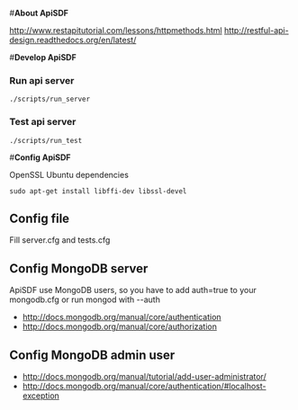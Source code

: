 #**About ApiSDF**

http://www.restapitutorial.com/lessons/httpmethods.html
http://restful-api-design.readthedocs.org/en/latest/


#**Develop ApiSDF**
### Run api server
```
./scripts/run_server
```

### Test api server
```
./scripts/run_test
```

#**Config ApiSDF**

OpenSSL Ubuntu dependencies
```
sudo apt-get install libffi-dev libssl-devel
```

## Config file
Fill server.cfg and tests.cfg

## Config MongoDB server
ApiSDF use MongoDB users, so you have to add auth=true to your mongodb.cfg or run mongod with --auth

- http://docs.mongodb.org/manual/core/authentication
- http://docs.mongodb.org/manual/core/authorization


## Config MongoDB admin user

- http://docs.mongodb.org/manual/tutorial/add-user-administrator/
- http://docs.mongodb.org/manual/core/authentication/#localhost-exception

